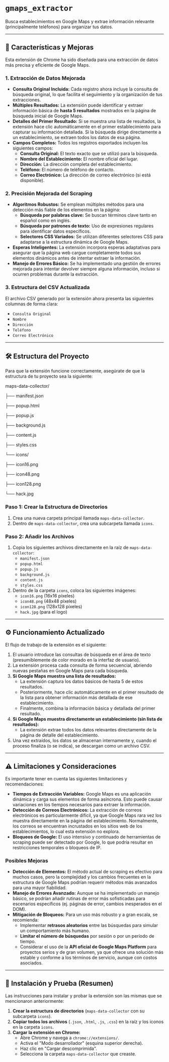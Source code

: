 # `gmaps_extractor`

Busca establecimientos en Google Maps y extrae información relevante (principalmente teléfonos) para organizar tus datos.

---

## 🚀 Características y Mejoras

Esta extensión de Chrome ha sido diseñada para una extracción de datos más precisa y eficiente de Google Maps.

### 1. Extracción de Datos Mejorada

* **Consulta Original Incluida:** Cada registro ahora incluye la consulta de búsqueda original, lo que facilita el seguimiento y la organización de tus extracciones.
* **Múltiples Resultados:** La extensión puede identificar y extraer información básica de **hasta 5 resultados** mostrados en la página de búsqueda inicial de Google Maps.
* **Detalles del Primer Resultado:** Si se muestra una lista de resultados, la extensión hace clic automáticamente en el primer establecimiento para capturar su información detallada. Si la búsqueda dirige directamente a un establecimiento, se extraen todos los datos de esa página.
* **Campos Completos:** Todos los registros exportados incluyen los siguientes campos:
    * **Consulta Original:** El texto exacto que se utilizó para la búsqueda.
    * **Nombre del Establecimiento:** El nombre oficial del lugar.
    * **Dirección:** La dirección completa del establecimiento.
    * **Teléfono:** El número de teléfono de contacto.
    * **Correo Electrónico:** La dirección de correo electrónico (si está disponible).

### 2. Precisión Mejorada del Scraping

* **Algoritmos Robustos:** Se emplean múltiples métodos para una detección más fiable de los elementos en la página:
    * **Búsqueda por palabras clave:** Se buscan términos clave tanto en español como en inglés.
    * **Búsqueda por patrones de texto:** Uso de expresiones regulares para identificar datos específicos.
    * **Selectores CSS Variados:** Se utilizan diferentes selectores CSS para adaptarse a la estructura dinámica de Google Maps.
* **Esperas Inteligentes:** La extensión incorpora esperas adaptativas para asegurar que la página web cargue completamente todos sus elementos dinámicos antes de intentar extraer la información.
* **Manejo de Errores Básico:** Se ha implementado una gestión de errores mejorada para intentar devolver siempre alguna información, incluso si ocurren problemas durante la extracción.

### 3. Estructura del CSV Actualizada

El archivo CSV generado por la extensión ahora presenta las siguientes columnas de forma clara:

* `Consulta Original`
* `Nombre`
* `Dirección`
* `Teléfono`
* `Correo Electrónico`

---

## 🛠️ Estructura del Proyecto

Para que la extensión funcione correctamente, asegúrate de que la estructura de tu proyecto sea la siguiente:

maps-data-collector/

├── manifest.json

├── popup.html

├── popup.js

├── background.js

├── content.js

├── styles.css

└── icons/

   ├── icon16.png

   ├── icon48.png

   ├── icon128.png

   └── hack.jpg


### Paso 1: Crear la Estructura de Directorios

1.  Crea una nueva carpeta principal llamada `maps-data-collector`.
2.  Dentro de `maps-data-collector`, crea una subcarpeta llamada `icons`.

### Paso 2: Añadir los Archivos

1.  Copia los siguientes archivos directamente en la raíz de `maps-data-collector`:
    * `manifest.json`
    * `popup.html`
    * `popup.js`
    * `background.js`
    * `content.js`
    * `styles.css`
2.  Dentro de la carpeta `icons`, coloca las siguientes imágenes:
    * `icon16.png` (16x16 píxeles)
    * `icon48.png` (48x48 píxeles)
    * `icon128.png` (128x128 píxeles)
    * `hack.jpg` (para el logo)

---

## ⚙️ Funcionamiento Actualizado

El flujo de trabajo de la extensión es el siguiente:

1.  El usuario introduce las consultas de búsqueda en el área de texto (presumiblemente de color morado en la interfaz de usuario).
2.  La extensión procesa cada consulta de forma secuencial, abriendo nuevas pestañas en Google Maps para cada búsqueda.
3.  **Si Google Maps muestra una lista de resultados:**
    * La extensión captura los datos básicos de hasta 5 de estos resultados.
    * Posteriormente, hace clic automáticamente en el primer resultado de la lista para obtener información más detallada de ese establecimiento.
    * Finalmente, combina la información básica y detallada del primer resultado.
4.  **Si Google Maps muestra directamente un establecimiento (sin lista de resultados):**
    * La extensión extrae todos los datos relevantes directamente de la página de detalle del establecimiento.
5.  Una vez extraídos, los datos se almacenan internamente y, cuando el proceso finaliza (o se indica), se descargan como un archivo CSV.

---

## ⚠️ Limitaciones y Consideraciones

Es importante tener en cuenta las siguientes limitaciones y recomendaciones:

* **Tiempos de Extracción Variables:** Google Maps es una aplicación dinámica y carga sus elementos de forma asíncrona. Esto puede causar variaciones en los tiempos necesarios para extraer la información.
* **Detección de Correos Electrónicos:** La extracción de correos electrónicos es particularmente difícil, ya que Google Maps rara vez los muestra directamente en la página del establecimiento. Normalmente, los correos se encuentran incrustados en los sitios web de los establecimientos, lo cual esta extensión no explora.
* **Bloqueos de Google:** El uso intensivo y continuado de herramientas de scraping puede ser detectado por Google, lo que podría resultar en restricciones temporales o bloqueos de IP.

### Posibles Mejoras

* **Detección de Elementos:** El método actual de scraping es efectivo para muchos casos, pero la complejidad y los cambios frecuentes en la estructura de Google Maps podrían requerir métodos más avanzados para una mayor fiabilidad.
* **Manejo de Errores Avanzado:** Aunque se ha implementado un manejo básico, se podrían añadir rutinas de error más sofisticadas para escenarios específicos (ej. páginas de error, cambios inesperados en el DOM).
* **Mitigación de Bloqueos:** Para un uso más robusto y a gran escala, se recomienda:
    * Implementar **retrasos aleatorios** entre las búsquedas para simular un comportamiento más humano.
    * **Limitar el número de búsquedas** por sesión o por un período de tiempo.
    * Considerar el uso de la **API oficial de Google Maps Platform** para proyectos serios y de gran volumen, ya que ofrece una solución más estable y conforme a los términos de servicio, aunque con costos asociados.

---

## 🚀 Instalación y Prueba (Resumen)

Las instrucciones para instalar y probar la extensión son las mismas que se mencionaron anteriormente:

1.  **Crear la estructura de directorios** (`maps-data-collector` con su subcarpeta `icons`).
2.  **Copiar todos los archivos** (`.json`, `.html`, `.js`, `.css`) en la raíz y los iconos en la carpeta `icons`.
3.  **Cargar la extensión en Chrome:**
    * Abre Chrome y navega a `chrome://extensions/`.
    * Activa el "Modo desarrollador" (esquina superior derecha).
    * Haz clic en "Cargar descomprimida".
    * Selecciona la carpeta `maps-data-collector` que creaste.
